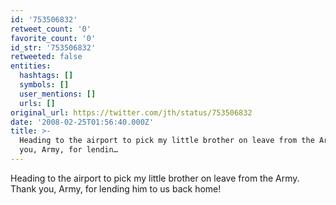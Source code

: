 ```yaml
---
id: '753506832'
retweet_count: '0'
favorite_count: '0'
id_str: '753506832'
retweeted: false
entities:
  hashtags: []
  symbols: []
  user_mentions: []
  urls: []
original_url: https://twitter.com/jth/status/753506832
date: '2008-02-25T01:56:40.000Z'
title: >-
  Heading to the airport to pick my little brother on leave from the Army. Thank
  you, Army, for lendin…
---
```


Heading to the airport to pick my little brother on leave from the Army. Thank you, Army, for lending him to us back home!